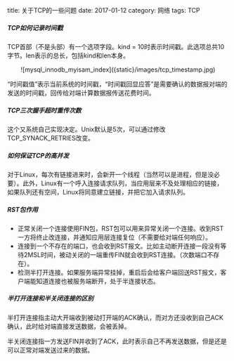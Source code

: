 title: 关于TCP的一些问题
date: 2017-01-12
category: 网络
tags: TCP

##### TCP如何记录时间戳

TCP首部（不是头部）有一个选项字段。kind = 10时表示时间戳。此选项总共10字节。len表示的总长，包括kind和len本身。

<center>![mysql_innodb_myisam_index]({static}/images/tcp_timestamp.jpg)</center>

“时间戳值”表示当前系统的时间戳，“时间戳回显应答”是需要确认的数据报对端的发送的时间戳，回传给对端计算数据报传送花费时间。

##### TCP三次握手超时重传次数

这个又系统自己实现决定。Unix默认是5次，可以通过修改TCP_SYNACK_RETRIES改变。

##### 如何保证TCP的高并发

对于Linux，每次有链接进来时，会新开一个线程（当然可以是进程，但是没必要）。此外，Linux有一个呼入连接请求队列，当应用层来不及处理相应的链接，如果队列还有空间，Linux将同意建立链接，并把它加入请求队列。

##### RST包作用

- 正常关闭一个连接使用FIN包，RST包可以用来异常关闭一个连接。收到RST一方将终止改连接，并通知应用层连接复位（不需要给对端任何响应）。
- 连接到一个不存在的端口，也会收到RST报文。比如主动断开连接一段没有等待2MSL时间，被动关闭的一端重传FIN就会收到RST连接。（次数端口不存在）。
- 检测半打开连接。如果服务端异常挂掉，重启后会给客户端回送RST报文，客户端能知道连接也被服务端断开，处于半连接状态。

##### 半打开连接和半关闭连接的区别

半打开连接指主动大开端收到被动打开端的ACK确认，而对方还没收到自己ACK确认，此时给对端直接发送数据，会被丢掉。      

半关闭连接指一方发送FIN并收到了ACK，此时表示自己不再发送数据，但是还是可以正常对端发送过来的数据。
